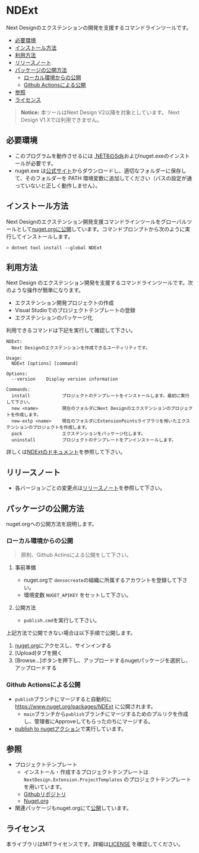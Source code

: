 # NDExt 
Next Designのエクステンションの開発を支援するコマンドラインツールです。

- [必要環境](#必要環境)
- [インストール方法](#インストール方法)
- [利用方法](#利用方法)
- [リリースノート](#リリースノート)
- [パッケージの公開方法](#パッケージの公開方法)
  - [ローカル環境からの公開](#ローカル環境からの公開)
  - [Github Actionsによる公開](#github-actionsによる公開)
- [参照](#参照)
- [ライセンス](#ライセンス)

> **Notice:**
> 本ツールはNext Design V2以降を対象としています。
> Next Design V1.Xでは利用できません。

## 必要環境
* このプログラムを動作させるには [.NET8のSdk](https://dotnet.microsoft.com/ja-jp/download/dotnet/8.0)およびnuget.exeのインストールが必要です。
* nuget.exe は[公式サイト](https://www.nuget.org/downloads)からダウンロードし、適切なフォルダーに保存して、そのフォルダーを PATH 環境変数に追加してください（パスの設定が通っていないと正しく動作しません）。

## インストール方法
Next Designのエクステンション開発支援コマンドラインツールをグローバルツールとして[nuget.orgに公開](https://www.nuget.org/packages/NDExt/)しています。コマンドプロンプトから次のように実行してインストールします。
```
> dotnet tool install --global NDExt 
```  

## 利用方法
Next Design のエクステンション開発を支援するコマンドラインツールです。次のような操作が簡単になります。

* エクステンション開発プロジェクトの作成
* Visual Studioでのプロジェクトテンプレートの登録
* エクステンションのパッケージ化

利用できるコマンドは下記を実行して確認して下さい。

```
NDExt:
  Next Designのエクステンションを作成できるユーティリティです。

Usage:
  NDExt [options] [command]

Options:
  --version    Display version information

Commands:
  install            プロジェクトのテンプレートをインストールします。最初に実行して下さい。
  new <name>         現在のフォルダにNext Designのエクステンションのプロジェクトを作成します。
  new-extp <name>    現在のフォルダにExtensionPointsライブラリを用いたエクステンションのプロジェクトを作成します。
  pack               エクステンションをパッケージ化します。
  uninstall          プロジェクトのテンプレートをアンインストールします。
```

詳しくは[NDExtのドキュメント](https://docs.nextdesign.app/extension/docs/tools/ndext/intro)を参照して下さい。


## リリースノート
* 各バージョンごとの変更点は[リリースノート](https://docs.nextdesign.app/extension/docs/tools/ndext/releasenote)を参照して下さい。


## パッケージの公開方法
nuget.orgへの公開方法を説明します。

### ローカル環境からの公開

> 原則、Github Actinsによる公開をして下さい。

1. 事前準備
   * nuget.orgで `densocreate`の組織に所属するアカウントを登録して下さい。
   * 環境変数 `NUGET_APIKEY` をセットして下さい。

2. 公開方法
   * `publish.cmd`を実行して下さい。

上記方法で公開できない場合は以下手順で公開します。
1. [nuget.org](https://www.nuget.org/)にアクセスし、サインインする
2. [Upload]タブを開く
3. [Browse...]ボタンを押下し、アップロードするnugetパッケージを選択し、アップロードする

### Github Actionsによる公開
* `publish`ブランチにマージすると自動的に https://www.nuget.org/packages/NDExt に公開されます。
  * `main`ブランチから`publish`ブランチにマージするためのプルリクを作成し、管理者にApproveしてもらったのちにマージする。
* [publish to nugetアクション](https://github.com/denso-create/NextDesign-NDExt/actions/workflows/publish.yml)で実行しています。

## 参照
* プロジェクトテンプレート
  * インストール・作成するプロジェクトテンプレートは `NextDesign.Extension.ProjectTemplates` のプロジェクトテンプレートを用いています。
  * [Githubリポジトリ](https://github.com/denso-create/NextDesign-Extension-ProjectTemplates)
  * [Nuget.org](https://www.nuget.org/packages/NextDesign.Extension.ProjectTemplates/)
*  関連パッケージもnuget.orgにて[公開](https://www.nuget.org/profiles/densocreate)しています。


## ライセンス
本ライブラリはMITライセンスです。詳細は[LICENSE](./LICENSE) を確認してください。
